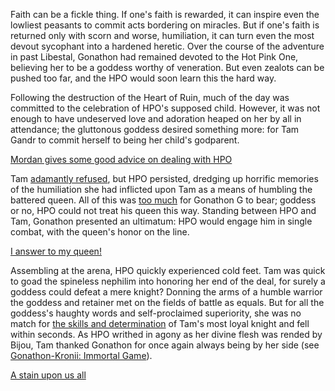 <!-- title: Even Gods Can Bleed -->

Faith can be a fickle thing. If one's faith is rewarded, it can inspire even the lowliest peasants to commit acts bordering on miracles. But if one's faith is returned only with scorn and worse, humiliation, it can turn even the most devout sycophant into a hardened heretic. Over the course of the adventure in past Libestal, Gonathon had remained devoted to the Hot Pink One, believing her to be a goddess worthy of veneration. But even zealots can be pushed too far, and the HPO would soon learn this the hard way.

Following the destruction of the Heart of Ruin, much of the day was committed to the celebration of HPO's supposed child. However, it was not enough to have undeserved love and adoration heaped on her by all in attendance; the gluttonous goddess desired something more: for Tam Gandr to commit herself to being her child's godparent.

[Mordan gives some good advice on dealing with HPO](#embed:https://www.youtube.com/watch?v=rDdbFYqcAyI&t=8206s)

Tam [adamantly refused](https://www.youtube.com/watch?v=rDdbFYqcAyI&t=7533s), but HPO persisted, dredging up horrific memories of the humiliation she had inflicted upon Tam as a means of humbling the battered queen. All of this was [too much](https://youtu.be/rDdbFYqcAyI?t=7566) for Gonathon G to bear; goddess or no, HPO could not treat his queen this way. Standing between HPO and Tam, Gonathon presented an ultimatum: HPO would engage him in single combat, with the queen's honor on the line.

[I answer to my queen!](#embed:https://youtu.be/rDdbFYqcAyI?t=8982)

Assembling at the arena, HPO quickly experienced cold feet. Tam was quick to goad the spineless nephilim into honoring her end of the deal, for surely a goddess could defeat a mere knight? Donning the arms of a humble warrior the goddess and retainer met on the fields of battle as equals. But for all the goddess's haughty words and self-proclaimed superiority, she was no match for [the skills and determination](https://youtu.be/rDdbFYqcAyI?t=9277) of Tam's most loyal knight and fell within seconds. As HPO writhed in agony as her divine flesh was rended by Bijou, Tam thanked Gonathon for once again always being by her side (see [Gonathon-Kronii: Immortal Game](#edge:)).

[A stain upon us all](#embed:https://youtu.be/rDdbFYqcAyI?t=9317)
